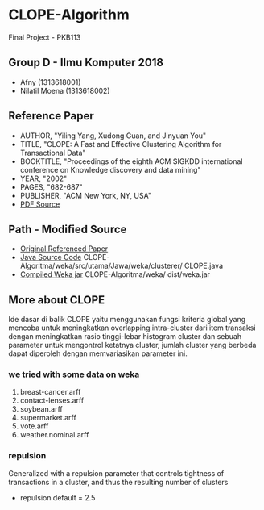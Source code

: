# CLOPE-Algorithm
Final Project - PKB113

## Group D - Ilmu Komputer 2018 
* Afny (1313618001)
* Nilatil Moena (1313618002)

## Reference Paper

* AUTHOR, "Yiling Yang, Xudong Guan, and Jinyuan You"
* TITLE, "CLOPE: A Fast and Effective Clustering Algorithm for Transactional Data"
* BOOKTITLE, "Proceedings of the eighth ACM SIGKDD international conference on Knowledge discovery and data mining"
* YEAR, "2002"
* PAGES, "682-687"
* PUBLISHER, "ACM  New York, NY, USA"
* [PDF Source](https://citeseerx.ist.psu.edu/viewdoc/download?doi=10.1.1.13.7142&rep=rep1&type=pdf)

## Path - Modified Source
* [Original Referenced Paper](https://github.com/nilamoena/CLOPE-Algorithm/blob/master/Paper%20CLOPE.pdf)
* [Java Source Code](https://github.com/nilamoena/CLOPE-Algorithm/blob/master/weka/src/main/java/weka/clusterers/CLOPE.java) CLOPE-Algoritma/weka/src/utama/Jawa/weka/clusterer/ CLOPE.java
* [Compiled Weka jar](https://github.com/nilamoena/CLOPE-Algorithm/tree/master/weka/dist) CLOPE-Algoritma/weka/ dist/weka.jar

## More about CLOPE
Ide dasar di balik CLOPE yaitu menggunakan fungsi kriteria global yang mencoba untuk meningkatkan overlapping intra-cluster dari item transaksi dengan meningkatkan rasio tinggi-lebar histogram cluster dan sebuah parameter untuk mengontrol ketatnya cluster, jumlah cluster yang berbeda dapat diperoleh dengan memvariasikan parameter ini.

### we tried with some data on weka
1. breast-cancer.arff
2. contact-lenses.arff
3. soybean.arff
4. supermarket.arff
5. vote.arff
6. weather.nominal.arff

### repulsion
Generalized with a repulsion parameter that controls tightness of transactions in a cluster, and thus the resulting number of clusters
* repulsion default = 2.5
